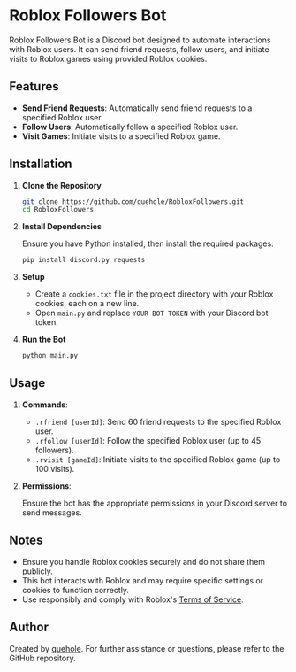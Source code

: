 # Roblox Followers Bot

Roblox Followers Bot is a Discord bot designed to automate interactions with Roblox users. It can send friend requests, follow users, and initiate visits to Roblox games using provided Roblox cookies.

## Features

- **Send Friend Requests**: Automatically send friend requests to a specified Roblox user.
- **Follow Users**: Automatically follow a specified Roblox user.
- **Visit Games**: Initiate visits to a specified Roblox game.

## Installation

1. **Clone the Repository**

   ```bash
   git clone https://github.com/quehole/RobloxFollowers.git
   cd RobloxFollowers
   ```

2. **Install Dependencies**

   Ensure you have Python installed, then install the required packages:

   ```bash
   pip install discord.py requests
   ```

3. **Setup**

   - Create a `cookies.txt` file in the project directory with your Roblox cookies, each on a new line.
   - Open `main.py` and replace `YOUR BOT TOKEN` with your Discord bot token.

4. **Run the Bot**

   ```bash
   python main.py
   ```

## Usage

1. **Commands**:

   - `.rfriend [userId]`: Send 60 friend requests to the specified Roblox user.
   - `.rfollow [userId]`: Follow the specified Roblox user (up to 45 followers).
   - `.rvisit [gameId]`: Initiate visits to the specified Roblox game (up to 100 visits).

2. **Permissions**:

   Ensure the bot has the appropriate permissions in your Discord server to send messages.

## Notes

- Ensure you handle Roblox cookies securely and do not share them publicly.
- This bot interacts with Roblox and may require specific settings or cookies to function correctly.
- Use responsibly and comply with Roblox's [Terms of Service](https://en.help.roblox.com/hc/en-us/articles/115004647846-Roblox-Terms).

## Author

Created by [quehole](https://github.com/quehole). For further assistance or questions, please refer to the GitHub repository.
